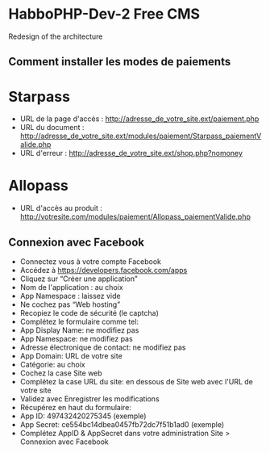 HabboPHP-Dev-2 Free CMS
==============

Redesign of the architecture

## Comment installer les modes de paiements
# Starpass
* URL de la page d'accès : http://adresse_de_votre_site.ext/paiement.php
* URL du document : http://adresse_de_votre_site.ext/modules/paiement/Starpass_paiementValide.php
* URL d'erreur : http://adresse_de_votre_site.ext/shop.php?nomoney

# Allopass
* URL d'accès au produit : http://votresite.com/modules/paiement/Allopass_paiementValide.php

## Connexion avec Facebook

* Connectez vous à votre compte Facebook
* Accédez à https://developers.facebook.com/apps
* Cliquez sur “Créer une application”
* Nom de l'application : au choix
* App Namespace : laissez vide
* Ne cochez pas “Web hosting”
* Recopiez le code de sécurité (le captcha)
* Complétez le formulaire comme tel:
* App Display Name: ne modifiez pas
* App Namespace: ne modifiez pas
* Adresse électronique de contact: ne modifiez pas
* App Domain: URL de votre site
* Catégorie: au choix
* Cochez la case Site web
* Complétez la case URL du site: en dessous de Site web avec l'URL de votre site
* Validez avec Enregistrer les modifications
* Récupérez en haut du formulaire:
* App ID: 497432420275345 (exemple)
* App Secret: ce554bc14dbea0457fb72dc7f51b1ad0 (exemple)
* Complétez AppID & AppSecret dans votre administration Site > Connexion avec Facebook

